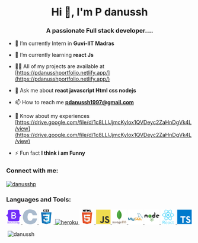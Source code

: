 <h1 align="center">Hi 👋, I'm P danussh</h1>
<h3 align="center">A passionate Full stack developer....</h3>

- 🔭 I’m currently Intern in **Guvi-IIT Madras**

- 🌱 I’m currently learning **react Js**

- 👨‍💻 All of my projects are available at [https://pdanusshportfolio.netlify.app/](https://pdanusshportfolio.netlify.app/)

- 💬 Ask me about **react javascript Html css nodejs**

- 📫 How to reach me **pdanussh1997@gmail.com**

- 📄 Know about my experiences [https://drive.google.com/file/d/1c8LLlJjmcKylox1QVDeyc2ZaHnDgVk4L/view](https://drive.google.com/file/d/1c8LLlJjmcKylox1QVDeyc2ZaHnDgVk4L/view)

- ⚡ Fun fact **I think i am Funny**

<h3 align="left">Connect with me:</h3>
<p align="left">
<a href="https://www.leetcode.com/danusshp" target="blank"><img align="center" src="https://cdn.jsdelivr.net/npm/simple-icons@3.0.1/icons/leetcode.svg" alt="danusshp" height="30" width="40" /></a>
</p>

<h3 align="left">Languages and Tools:</h3>
<p align="left"> <a href="https://getbootstrap.com" target="_blank"> <img src="https://raw.githubusercontent.com/devicons/devicon/master/icons/bootstrap/bootstrap-plain-wordmark.svg" alt="bootstrap" width="40" height="40"/> </a> <a href="https://www.cprogramming.com/" target="_blank"> <img src="https://raw.githubusercontent.com/devicons/devicon/master/icons/c/c-original.svg" alt="c" width="40" height="40"/> </a> <a href="https://www.w3schools.com/css/" target="_blank"> <img src="https://raw.githubusercontent.com/devicons/devicon/master/icons/css3/css3-original-wordmark.svg" alt="css3" width="40" height="40"/> </a> <a href="https://heroku.com" target="_blank"> <img src="https://www.vectorlogo.zone/logos/heroku/heroku-icon.svg" alt="heroku" width="40" height="40"/> </a> <a href="https://www.w3.org/html/" target="_blank"> <img src="https://raw.githubusercontent.com/devicons/devicon/master/icons/html5/html5-original-wordmark.svg" alt="html5" width="40" height="40"/> </a> <a href="https://developer.mozilla.org/en-US/docs/Web/JavaScript" target="_blank"> <img src="https://raw.githubusercontent.com/devicons/devicon/master/icons/javascript/javascript-original.svg" alt="javascript" width="40" height="40"/> </a> <a href="https://www.mongodb.com/" target="_blank"> <img src="https://raw.githubusercontent.com/devicons/devicon/master/icons/mongodb/mongodb-original-wordmark.svg" alt="mongodb" width="40" height="40"/> </a> <a href="https://www.mysql.com/" target="_blank"> <img src="https://raw.githubusercontent.com/devicons/devicon/master/icons/mysql/mysql-original-wordmark.svg" alt="mysql" width="40" height="40"/> </a> <a href="https://nodejs.org" target="_blank"> <img src="https://raw.githubusercontent.com/devicons/devicon/master/icons/nodejs/nodejs-original-wordmark.svg" alt="nodejs" width="40" height="40"/> </a> <a href="https://reactjs.org/" target="_blank"> <img src="https://raw.githubusercontent.com/devicons/devicon/master/icons/react/react-original-wordmark.svg" alt="react" width="40" height="40"/> </a> <a href="https://www.typescriptlang.org/" target="_blank"> <img src="https://raw.githubusercontent.com/devicons/devicon/master/icons/typescript/typescript-original.svg" alt="typescript" width="40" height="40"/> </a> </p>

<p>&nbsp;<img align="center" src="https://github-readme-stats.vercel.app/api?username=danussh&show_icons=true&locale=en" alt="danussh" /></p>
